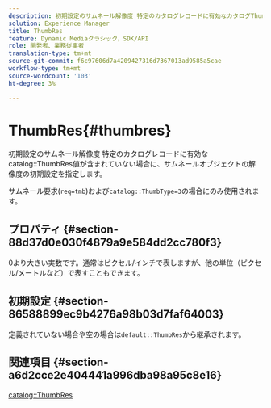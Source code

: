 ```yaml
---
description: 初期設定のサムネール解像度 特定のカタログレコードに有効なカタログThumbRes値が含まれていない場合に、サムネールオブジェクトの解像度の初期設定を指定します。
solution: Experience Manager
title: ThumbRes
feature: Dynamic Mediaクラシック，SDK/API
role: 開発者、業務従事者
translation-type: tm+mt
source-git-commit: f6c97606d7a4209427316d7367013ad9585a5cae
workflow-type: tm+mt
source-wordcount: '103'
ht-degree: 3%

---
```



# ThumbRes{#thumbres}

初期設定のサムネール解像度 特定のカタログレコードに有効なcatalog::ThumbRes値が含まれていない場合に、サムネールオブジェクトの解像度の初期設定を指定します。

サムネール要求(`req=tmb`)および`catalog::ThumbType=3`の場合にのみ使用されます。

## プロパティ {#section-88d37d0e030f4879a9e584dd2cc780f3}

0より大きい実数です。通常はピクセル/インチで表しますが、他の単位（ピクセル/メートルなど）で表すこともできます。

## 初期設定 {#section-86588899ec9b4276a98b03d7faf64003}

定義されていない場合や空の場合は`default::ThumbRes`から継承されます。

## 関連項目 {#section-a6d2cce2e404441a996dba98a95c8e16}

[catalog::ThumbRes](../../../../../is-api/image-catalog/image-serving-api-ref/c-image-catalog-reference/c-image-svg-data-reference/c-image-data-reference/r-thumbres-cat.md#reference-eedb9991397347c3bed5bd0a785c4c69)
